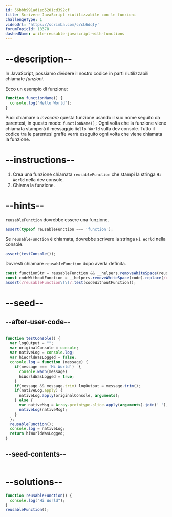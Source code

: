 ```yaml
---
id: 56bbb991ad1ed5201cd392cf
title: Scrivere JavaScript riutilizzabile con le funzioni
challengeType: 1
videoUrl: 'https://scrimba.com/c/cL6dqfy'
forumTopicId: 18378
dashedName: write-reusable-javascript-with-functions
---
```


# --description--

In JavaScript, possiamo dividere il nostro codice in parti riutilizzabili chiamate <dfn>funzioni</dfn>.

Ecco un esempio di funzione:

```js
function functionName() {
  console.log("Hello World");
}
```

Puoi chiamare o <dfn>invocare</dfn> questa funzione usando il suo nome seguito da parentesi, in questo modo: `functionName();` Ogni volta che la funzione viene chiamata stamperà il messaggio `Hello World` sulla dev console. Tutto il codice tra le parentesi graffe verrà eseguito ogni volta che viene chiamata la funzione.

# --instructions--

<ol>
  <li>
    Crea una funzione chiamata <code>reusableFunction</code> che stampi la stringa <code>Hi World</code> nella dev console.
  </li>
  <li>
    Chiama la funzione.
  </li>
</ol>

# --hints--

`reusableFunction` dovrebbe essere una funzione.

```js
assert(typeof reusableFunction === 'function');
```

Se `reusableFunction` è chiamata, dovrebbe scrivere la stringa `Hi World` nella console.

```js
assert(testConsole());
```

Dovresti chiamare `reusableFunction` dopo averla definita.

```js
const functionStr = reusableFunction && __helpers.removeWhiteSpace(reusableFunction.toString());
const codeWithoutFunction = __helpers.removeWhiteSpace(code).replace(/reusableFunction\(\)\{/g, '');
assert(/reusableFunction\(\)/.test(codeWithoutFunction));
```

# --seed--

## --after-user-code--

```js

function testConsole() {
  var logOutput = "";
  var originalConsole = console;
  var nativeLog = console.log;
  var hiWorldWasLogged = false;
  console.log = function (message) {
    if(message === 'Hi World')  {
      console.warn(message)
      hiWorldWasLogged = true;
    }
    if(message && message.trim) logOutput = message.trim();
    if(nativeLog.apply) {
      nativeLog.apply(originalConsole, arguments);
    } else {
      var nativeMsg = Array.prototype.slice.apply(arguments).join(' ');
      nativeLog(nativeMsg);
    }
  };
  reusableFunction();
  console.log = nativeLog;
  return hiWorldWasLogged;
}

```

## --seed-contents--

```js

```

# --solutions--

```js
function reusableFunction() {
  console.log("Hi World");
}
reusableFunction();
```
